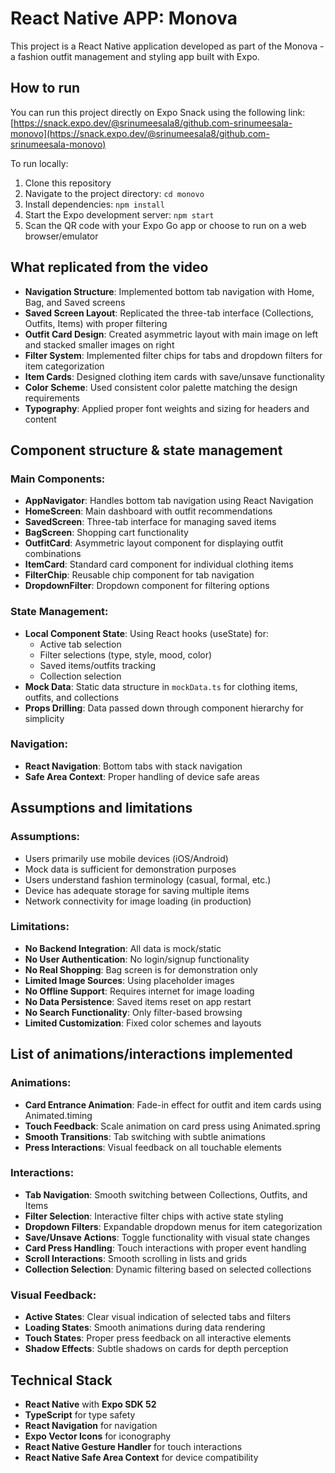 # React Native APP: Monova

This project is a React Native application developed as part of the Monova - a fashion outfit management and styling app built with Expo.

## How to run

You can run this project directly on Expo Snack using the following link:
[https://snack.expo.dev/@srinumeesala8/github.com-srinumeesala-monovo](https://snack.expo.dev/@srinumeesala8/github.com-srinumeesala-monovo)

To run locally:

1. Clone this repository
2. Navigate to the project directory: `cd monovo`
3. Install dependencies: `npm install`
4. Start the Expo development server: `npm start`
5. Scan the QR code with your Expo Go app or choose to run on a web browser/emulator

## What replicated from the video

- **Navigation Structure**: Implemented bottom tab navigation with Home, Bag, and Saved screens
- **Saved Screen Layout**: Replicated the three-tab interface (Collections, Outfits, Items) with proper filtering
- **Outfit Card Design**: Created asymmetric layout with main image on left and stacked smaller images on right
- **Filter System**: Implemented filter chips for tabs and dropdown filters for item categorization
- **Item Cards**: Designed clothing item cards with save/unsave functionality
- **Color Scheme**: Used consistent color palette matching the design requirements
- **Typography**: Applied proper font weights and sizing for headers and content

## Component structure & state management

### Main Components:

- **AppNavigator**: Handles bottom tab navigation using React Navigation
- **HomeScreen**: Main dashboard with outfit recommendations
- **SavedScreen**: Three-tab interface for managing saved items
- **BagScreen**: Shopping cart functionality
- **OutfitCard**: Asymmetric layout component for displaying outfit combinations
- **ItemCard**: Standard card component for individual clothing items
- **FilterChip**: Reusable chip component for tab navigation
- **DropdownFilter**: Dropdown component for filtering options

### State Management:

- **Local Component State**: Using React hooks (useState) for:
  - Active tab selection
  - Filter selections (type, style, mood, color)
  - Saved items/outfits tracking
  - Collection selection
- **Mock Data**: Static data structure in `mockData.ts` for clothing items, outfits, and collections
- **Props Drilling**: Data passed down through component hierarchy for simplicity

### Navigation:

- **React Navigation**: Bottom tabs with stack navigation
- **Safe Area Context**: Proper handling of device safe areas

## Assumptions and limitations

### Assumptions:

- Users primarily use mobile devices (iOS/Android)
- Mock data is sufficient for demonstration purposes
- Users understand fashion terminology (casual, formal, etc.)
- Device has adequate storage for saving multiple items
- Network connectivity for image loading (in production)

### Limitations:

- **No Backend Integration**: All data is mock/static
- **No User Authentication**: No login/signup functionality
- **No Real Shopping**: Bag screen is for demonstration only
- **Limited Image Sources**: Using placeholder images
- **No Offline Support**: Requires internet for image loading
- **No Data Persistence**: Saved items reset on app restart
- **No Search Functionality**: Only filter-based browsing
- **Limited Customization**: Fixed color schemes and layouts

## List of animations/interactions implemented

### Animations:

- **Card Entrance Animation**: Fade-in effect for outfit and item cards using Animated.timing
- **Touch Feedback**: Scale animation on card press using Animated.spring
- **Smooth Transitions**: Tab switching with subtle animations
- **Press Interactions**: Visual feedback on all touchable elements

### Interactions:

- **Tab Navigation**: Smooth switching between Collections, Outfits, and Items
- **Filter Selection**: Interactive filter chips with active state styling
- **Dropdown Filters**: Expandable dropdown menus for item categorization
- **Save/Unsave Actions**: Toggle functionality with visual state changes
- **Card Press Handling**: Touch interactions with proper event handling
- **Scroll Interactions**: Smooth scrolling in lists and grids
- **Collection Selection**: Dynamic filtering based on selected collections

### Visual Feedback:

- **Active States**: Clear visual indication of selected tabs and filters
- **Loading States**: Smooth animations during data rendering
- **Touch States**: Proper press feedback on all interactive elements
- **Shadow Effects**: Subtle shadows on cards for depth perception

## Technical Stack

- **React Native** with **Expo SDK 52**
- **TypeScript** for type safety
- **React Navigation** for navigation
- **Expo Vector Icons** for iconography
- **React Native Gesture Handler** for touch interactions
- **React Native Safe Area Context** for device compatibility
